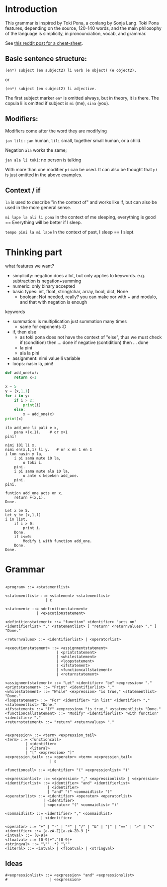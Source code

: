# Introduction

This grammar is inspired by Toki Pona, a conlang by Sonja Lang. Toki Pona features, depending 
on the source, 120-140 words, and the main philosophy of the language is simplicity, in
pronounciation, vocab, and grammar. 

See [this reddit post for a cheat-sheet](https://www.reddit.com/media?url=https%3A%2F%2Fpreview.redd.it%2F1ofg1vaukc941.png%3Fwidth%3D2481%26format%3Dpng%26auto%3Dwebp%26s%3D13b7f8806cd887953fb91bacb86ab5fb589836ea).

## Basic sentence structure:

``(en*) subject (en subject2) li verb (e object) (e object2).``

or

``(en*) subject (en subject2) li adjective.``

The first subject marker ``en*`` is omitted always, but in theory, it is there. The copula li is omitted if subject is ``mi`` (me), ``sina`` (you).

## Modifiers: 

Modifiers come after the word they are modifying

``jan lili`` : ``jan`` human, ``lili`` small, together small human, or a child.

Negation ``ala`` works the same;

``jan ala li toki``: no person is talking

With more than one modifier ``pi`` can be used. It can also be thought that ``pi`` is just omitted in the above examples.

## Context / if

``la`` is used to describe "in the context of" and works like if, but can also be used in the more general sense.

``mi lape la ali li pona`` In the context of me sleeping, everything is good == Everything will be better if I sleep.

``tempo pini la mi lape`` In the context of past, I sleep == I slept.


# Thinking part

what features we want?

- simplicity: negation does a lot, but only applies to keywords. e.g. subtraction is negation+summing
- numeric: only binary accepted
- basic types: int, float, string/char, array, bool, dict, None
    - boolean: Not needed, really? you can make xor with + and modulo, and that with negation is enough

keywords
- summation: is multiplication just summation many times
    - same for exponents :D
- if, then else
    - as toki pona does not have the context of "else", thus we must check if (condition) then ... done if negative (contidition) then ... done
    - <id> la <expression> pini
    - <id> ala la <expression> pini
- assignment: nimi value li variable 
- loops: nasin <id> la, <block> pini!

```python
def add_one(x):
    return x+1

x = 5
y = [x,1,1]
for i in y:
    if i > 2:
        print(i)
    else:
        x = add_one(x)
print(x)
```

```
ilo add_one li pali e x,
    pana +(x,1).    # or x+1
pini!

nimi 101 li x.
nimi en(x,1,1) li y.   # or x en 1 en 1
i lon nasin y la,
    i pi sama mute 10 la,
        o toki i.
    pini.
    i pi sama mute ala 10 la,
        o ante x kepeken add_one.
    pini.
pini.
```
```
funtion add_one acts on x,
    return +(x,1).
Done.

Let x be 5.
Let y be (x,1,1)
i in list,
    if i > 0:
        print i.
    Done.
    if i<=0:
        Modify i with function add_one.
    Done.
Done.

```

# Grammar

```bnf

<program> ::= <statementlist>

<statementlist> ::= <statement> <statementlist>
                  | ε

<statement> ::= <definitionstatement>
              | <executionstatement>

<definitionstatement> ::= "function" <identifier> "acts on" <identifierlist> "," <statementlist> [ "return" <returnvalues> "." ] "Done."

<returnvalues> ::= <identifierlist> | <operatorlist>

<executionstatement> ::= <assignmentstatement>
                       | <printstatement>
                       | <whilestatement>
                       | <loopstatement>
                       | <ifstatement>
                       | <functioncallstatement>
                       | <returnstatement>

<assignmentstatement> ::= "Let" <identifier> "be" <expression> "."
<printstatement> ::= "Print" <identifierlist> "."
<whilestatement> ::= "While" <expression> "is true," <statementlist> "Done."
<loopstatement> ::= "For" <identifier> "in list" <identifier> "," <statementlist> "Done."
<ifstatement> ::= "If" <expression> "is true," <statementlist> "Done."
<functioncallstatement> ::= "Modify" <identifierlist> "with function" <identifier> "."
<returnstatement> ::= "return" <returnvalues> "."


<expression> ::= <term> <expression_tail>
<term> ::= <functioncall>
         | <identifier>
         | <literal>
         | "[" <expression> "]"
<expression_tail> ::= <operator> <term> <expression_tail>
                    | ε

<functioncall> ::= <identifier> "(" <expressionlist> ")"

<expressionlist> ::= <expression> "," <expressionlist> | <expression>
<identifierlist> ::= <identifier> "and" <identifierlist>
                   | <identifier>
                   | "and" "(" <commaidlist> ")"
<operatorlist> ::= <identifier> <operator> <operatorlist>
                 | <identifier>
                 | <operator> "(" <commaidlist> ")"

<commaidlist> ::= <identifier> "," <commaidlist>
                | <identifier>

<operator> ::= "+" | "-" | "*" | "/" | "&" | "|" | "==" | ">" | "<"
<identifier> ::= [a-zA-Z][a-zA-Z0-9_]*
<intval> ::= [0-9]+
<floatval> ::= [0-9]+"."[0-9]+
<stringval> ::= "\"" .*? "\""
<literal> ::= <intval> | <floatval> | <stringval>

```


## Ideas

    #<expressionlist> ::= <expression> "and" <expressionslist>
    #                   | <expression>






